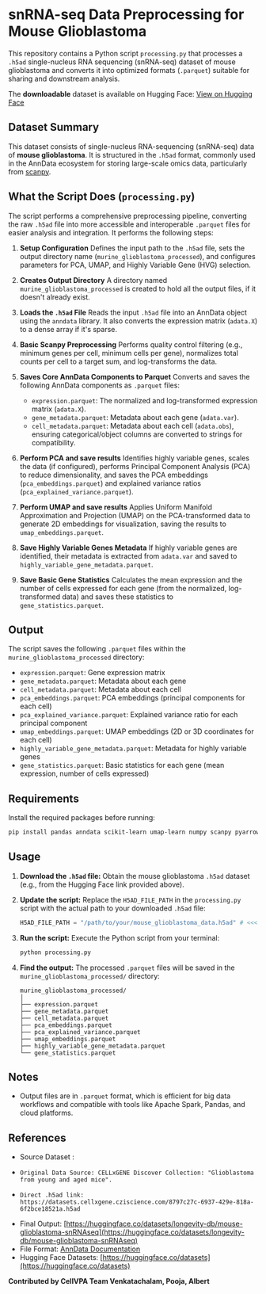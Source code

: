 
# snRNA-seq Data Preprocessing for Mouse Glioblastoma

This repository contains a Python script `processing.py` that processes a `.h5ad` single-nucleus RNA sequencing (snRNA-seq) dataset of mouse glioblastoma and converts it into optimized formats (`.parquet`) suitable for sharing and downstream analysis.

The **downloadable** dataset is available on Hugging Face:
[View on Hugging Face](https://huggingface.co/datasets/longevity-db/mouse-glioblastoma-snRNAseq)

## Dataset Summary

This dataset consists of single-nucleus RNA-sequencing (snRNA-seq) data of **mouse glioblastoma**. It is structured in the `.h5ad` format, commonly used in the AnnData ecosystem for storing large-scale omics data, particularly from [scanpy](https://scanpy.readthedocs.io/en/stable/).

## What the Script Does (`processing.py`)

The script performs a comprehensive preprocessing pipeline, converting the raw `.h5ad` file into more accessible and interoperable `.parquet` files for easier analysis and integration. It performs the following steps:

1.  **Setup Configuration**
    Defines the input path to the `.h5ad` file, sets the output directory name (`murine_glioblastoma_processed`), and configures parameters for PCA, UMAP, and Highly Variable Gene (HVG) selection.

2.  **Creates Output Directory**
    A directory named `murine_glioblastoma_processed` is created to hold all the output files, if it doesn't already exist.

3.  **Loads the `.h5ad` File**
    Reads the input `.h5ad` file into an AnnData object using the `anndata` library. It also converts the expression matrix (`adata.X`) to a dense array if it's sparse.

4.  **Basic Scanpy Preprocessing**
    Performs quality control filtering (e.g., minimum genes per cell, minimum cells per gene), normalizes total counts per cell to a target sum, and log-transforms the data.

5.  **Saves Core AnnData Components to Parquet**
    Converts and saves the following AnnData components as `.parquet` files:
    * `expression.parquet`: The normalized and log-transformed expression matrix (`adata.X`).
    * `gene_metadata.parquet`: Metadata about each gene (`adata.var`).
    * `cell_metadata.parquet`: Metadata about each cell (`adata.obs`), ensuring categorical/object columns are converted to strings for compatibility.

6.  **Perform PCA and save results**
    Identifies highly variable genes, scales the data (if configured), performs Principal Component Analysis (PCA) to reduce dimensionality, and saves the PCA embeddings (`pca_embeddings.parquet`) and explained variance ratios (`pca_explained_variance.parquet`).

7.  **Perform UMAP and save results**
    Applies Uniform Manifold Approximation and Projection (UMAP) on the PCA-transformed data to generate 2D embeddings for visualization, saving the results to `umap_embeddings.parquet`.

8.  **Save Highly Variable Genes Metadata**
    If highly variable genes are identified, their metadata is extracted from `adata.var` and saved to `highly_variable_gene_metadata.parquet`.

9.  **Save Basic Gene Statistics**
    Calculates the mean expression and the number of cells expressed for each gene (from the normalized, log-transformed data) and saves these statistics to `gene_statistics.parquet`.

## Output

The script saves the following `.parquet` files within the `murine_glioblastoma_processed` directory:

* `expression.parquet`: Gene expression matrix
* `gene_metadata.parquet`: Metadata about each gene
* `cell_metadata.parquet`: Metadata about each cell
* `pca_embeddings.parquet`: PCA embeddings (principal components for each cell)
* `pca_explained_variance.parquet`: Explained variance ratio for each principal component
* `umap_embeddings.parquet`: UMAP embeddings (2D or 3D coordinates for each cell)
* `highly_variable_gene_metadata.parquet`: Metadata for highly variable genes
* `gene_statistics.parquet`: Basic statistics for each gene (mean expression, number of cells expressed)

## Requirements

Install the required packages before running:

```bash
pip install pandas anndata scikit-learn umap-learn numpy scanpy pyarrow
```

## Usage

1.  **Download the `.h5ad` file:** Obtain the mouse glioblastoma `.h5ad` dataset (e.g., from the Hugging Face link provided above).
2.  **Update the script:** Replace the `H5AD_FILE_PATH` in the `processing.py` script with the actual path to your downloaded `.h5ad` file:

    ```python
    H5AD_FILE_PATH = "/path/to/your/mouse_glioblastoma_data.h5ad" # <<<--- CHANGE THIS PATH!
    ```
3.  **Run the script:** Execute the Python script from your terminal:

    ```bash
    python processing.py
    ```
4.  **Find the output:** The processed `.parquet` files will be saved in the `murine_glioblastoma_processed/` directory:

    ```
    murine_glioblastoma_processed/
    │
    ├── expression.parquet
    ├── gene_metadata.parquet
    ├── cell_metadata.parquet
    ├── pca_embeddings.parquet
    ├── pca_explained_variance.parquet
    ├── umap_embeddings.parquet
    ├── highly_variable_gene_metadata.parquet
    └── gene_statistics.parquet
    ```

## Notes

* Output files are in `.parquet` format, which is efficient for big data workflows and compatible with tools like Apache Spark, Pandas, and cloud platforms.

## References

- Source Dataset :
-     Original Data Source: CELLxGENE Discover Collection: "Glioblastoma from young and aged mice".
-     Direct .h5ad link: https://datasets.cellxgene.cziscience.com/8797c27c-6937-429e-818a-6f2bce18521a.h5ad
- Final Output: [https://huggingface.co/datasets/longevity-db/mouse-glioblastoma-snRNAseq](https://huggingface.co/datasets/longevity-db/mouse-glioblastoma-snRNAseq)
- File Format: [AnnData Documentation](https://anndata.readthedocs.io/en/latest/)
- Hugging Face Datasets: [https://huggingface.co/datasets](https://huggingface.co/datasets)

**Contributed by CellVPA Team Venkatachalam, Pooja, Albert**
